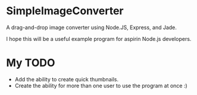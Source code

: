 SimpleImageConverter
====================

A drag-and-drop image converter using Node.JS, Express, and Jade.

I hope this will be a useful example program for aspirin Node.js developers.

My TODO
=====================

* Add the ability to create quick thumbnails.
* Create the ability for more than one user to use the program at once :)
